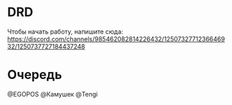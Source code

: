 # DRD
 
Чтобы начать работу, напишите сюда: https://discord.com/channels/985462082814226432/1250732771236646932/1250737727184437248

# Очередь
@EGOPOS
@Камушек
@Tengi
